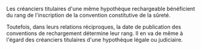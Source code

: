 Les créanciers titulaires d'une même hypothèque rechargeable bénéficient du rang de l'inscription de la convention constitutive de la sûreté.

Toutefois, dans leurs relations réciproques, la date de publication des conventions de rechargement détermine leur rang. Il en va de même à l'égard des créanciers titulaires d'une hypothèque légale ou judiciaire.
